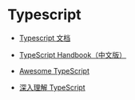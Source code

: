 # Typescript  

* [Typescript 文档](https://www.tslang.cn/)

* [TypeScript Handbook（中文版）](https://zhongsp.gitbooks.io/typescript-handbook/content/)

* [Awesome TypeScript](https://github.com/semlinker/awesome-typescript)

* [深入理解 TypeScript](https://jkchao.github.io/typescript-book-chinese/)